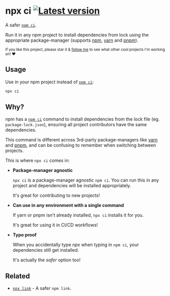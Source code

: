 # npx ci [![Latest version](https://badgen.net/npm/v/ci)](https://npm.im/ci)

A safer [`npm ci`](https://docs.npmjs.com/cli/v8/commands/npm-ci).

Run it in any npm project to install dependencies from lock using the appropriate package-manager (supports [npm](https://docs.npmjs.com/cli/v7/commands/npm), [yarn](https://yarnpkg.com/) and [pnpm](https://pnpm.io/)).

<sub>If you like this project, please star it & [follow me](https://github.com/privatenumber) to see what other cool projects I'm working on! ❤️</sub>

## Usage

Use in your npm project instead of [`npm ci`](https://docs.npmjs.com/cli/v8/commands/npm-ci):
```sh
npx ci
```

## Why?

npm has a [`npm ci`](https://docs.npmjs.com/cli/v8/commands/npm-ci) command to install dependencies from the lock file (eg. `package-lock.json`), ensuring all project contributors have the same dependencies.

This command is different across 3rd-party package-managers like [yarn](https://yarnpkg.com/) and [pnpm](https://pnpm.io/), and can be confusing to remember when switching between projects.


This is where `npx ci` comes in:

- **Package-manager agnostic**

	`npx ci` is a package-manager agnostic `npm ci`. You can run this in any project and dependencies will be installed appropriately.
	
	It's great for contributing to new projects!

- **Can use in any environment with a single command**

	If yarn or pnpm isn't already installed, `npx ci` installs it for you.
	
	It's great for using it in CI/CD workflows!
	

- **Typo proof**

	When you accidentally type _npx_ when typing in `npm ci`, your dependencies still get installed.
	
	It's actually the _safer_ option too!


## Related

- [`npx link`](https://github.com/privatenumber/link) - A safer `npm link`.
